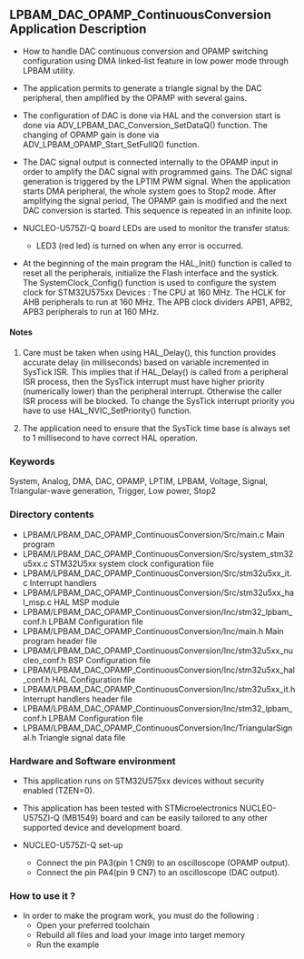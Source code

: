 ## <b>LPBAM_DAC_OPAMP_ContinuousConversion Application Description</b>
-   How to handle DAC continuous conversion and OPAMP switching configuration using
DMA linked-list feature in low power mode through LPBAM utility.

-   The application permits to generate a triangle signal by the DAC peripheral, then amplified by the OPAMP with several
gains.

-   The configuration of DAC is done via HAL and the conversion start is done via ADV_LPBAM_DAC_Conversion_SetDataQ() function.
The changing of OPAMP gain is done via ADV_LPBAM_OPAMP_Start_SetFullQ() function.

-   The DAC signal output is connected internally to the OPAMP input in order to amplify the DAC signal with programmed
gains. The DAC signal generation is triggered by the LPTIM PWM signal.
When the application starts DMA peripheral, the whole system goes to Stop2 mode.
After amplifying the signal period, The OPAMP gain is modified and the next DAC conversion is started. This sequence is
repeated in an infinite loop.

-   NUCLEO-U575ZI-Q board LEDs are used to monitor the transfer status:
    -   LED3 (red led) is turned on when any error is occurred.

-   At the beginning of the main program the HAL_Init() function is called to reset
all the peripherals, initialize the Flash interface and the systick.
The SystemClock_Config() function is used to configure the system clock for STM32U575xx Devices :
The CPU at 160 MHz.
The HCLK for AHB peripherals to run at 160 MHz.
The APB clock dividers APB1, APB2, APB3 peripherals to run at 160 MHz.

#### <b>Notes</b>
 1. Care must be taken when using HAL_Delay(), this function provides accurate delay (in milliseconds)
      based on variable incremented in SysTick ISR. This implies that if HAL_Delay() is called from
      a peripheral ISR process, then the SysTick interrupt must have higher priority (numerically lower)
      than the peripheral interrupt. Otherwise the caller ISR process will be blocked.
      To change the SysTick interrupt priority you have to use HAL_NVIC_SetPriority() function.

 2. The application need to ensure that the SysTick time base is always set to 1 millisecond
      to have correct HAL operation.

### <b>Keywords</b>

System, Analog, DMA, DAC, OPAMP, LPTIM, LPBAM, Voltage, Signal, Triangular-wave generation, Trigger, Low power, Stop2


### <b>Directory contents</b>

-   LPBAM/LPBAM_DAC_OPAMP_ContinuousConversion/Src/main.c                  Main program
-   LPBAM/LPBAM_DAC_OPAMP_ContinuousConversion/Src/system_stm32u5xx.c      STM32U5xx system clock configuration file
-   LPBAM/LPBAM_DAC_OPAMP_ContinuousConversion/Src/stm32u5xx_it.c          Interrupt handlers
-   LPBAM/LPBAM_DAC_OPAMP_ContinuousConversion/Src/stm32u5xx_hal_msp.c     HAL MSP module
-   LPBAM/LPBAM_DAC_OPAMP_ContinuousConversion/Inc/stm32_lpbam_conf.h      LPBAM Configuration file
-   LPBAM/LPBAM_DAC_OPAMP_ContinuousConversion/Inc/main.h                  Main program header file
-   LPBAM/LPBAM_DAC_OPAMP_ContinuousConversion/Inc/stm32u5xx_nucleo_conf.h BSP Configuration file
-   LPBAM/LPBAM_DAC_OPAMP_ContinuousConversion/Inc/stm32u5xx_hal_conf.h    HAL Configuration file
-   LPBAM/LPBAM_DAC_OPAMP_ContinuousConversion/Inc/stm32u5xx_it.h          Interrupt handlers header file
-   LPBAM/LPBAM_DAC_OPAMP_ContinuousConversion/Inc/stm32_lpbam_conf.h      LPBAM Configuration file
-   LPBAM/LPBAM_DAC_OPAMP_ContinuousConversion/Inc/TriangularSignal.h      Triangle signal data file

### <b>Hardware and Software environment</b>

-   This application runs on STM32U575xx devices without security enabled (TZEN=0).

-   This application has been tested with STMicroelectronics NUCLEO-U575ZI-Q (MB1549)
    board and can be easily tailored to any other supported device
    and development board.

-   NUCLEO-U575ZI-Q set-up
    -   Connect the pin PA3(pin 1 CN9) to an oscilloscope (OPAMP output).
    -   Connect the pin PA4(pin 9 CN7) to an oscilloscope (DAC output).

### <b>How to use it ?</b>

-   In order to make the program work, you must do the following :
    -   Open your preferred toolchain
    -   Rebuild all files and load your image into target memory
    -   Run the example


